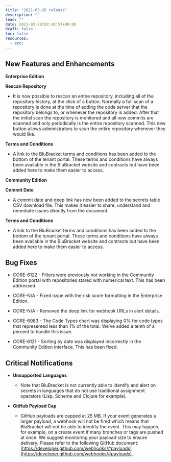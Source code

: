 ```yaml
---
title: "2021-03-26 release"
description: ""
lead: ""
date: 2021-03-26T02:48:57+00:00
draft: false
toc: false
resources:
  - src:
---
```


**New Features and Enhancements**
---------------------------------

**Enterprise Edition**

**Rescan Repository**

* It is now possible to rescan an entire repository, including all of the repository history, at the click of a button. Normally a full scan of a repository is done at the time of adding the code server that the repository belongs to, or whenever the repository is added. After that the initial scan the repository is monitored and all new commits are scanned and only periodically is the entire repository scanned. This new button allows administrators to scan the entire repository whenever they would like.

**Terms and Conditions**

* A link to the BluBracket terms and conditions has been added to the bottom of the tenant portal. These terms and conditions have always been available in the BluBracket website and contracts but have been added here to make them easier to access.

**Community Edition**

**Commit Date**

* A commit date and deep link has now been added to the secrets table CSV download file. This makes it easier to share, understand and remediate issues directly from the document.

**Terms and Conditions**

* A link to the BluBracket terms and conditions has been added to the bottom of the tenant portal. These terms and conditions have always been available in the BluBracket website and contracts but have been added here to make them easier to access.

**Bug Fixes**
-------------

* CORE-6122 - Filters were previously not working in the Community Edition portal with repositories stared with numerical text. This has been addressed.

* CORE-N/A - Fixed issue with the risk score formatting in the Enterprise Edition.

* CORE-N/A - Removed the deep link for webhook URLs in alert details.

* CORE-6083 - The Code Types chart was displaying 0% for code types that represented less than 1% of the total. We’ve added a tenth of a percent to handle this issue.

* CORE-6121 - Sorting by date was displayed incorrectly in the Community Edition interface. This has been fixed.

**Critical Notifications**
--------------------------

* **Unsupported Languages**

    * Note that BluBracket is not currently able to identify and alert on secrets in languages that do not use traditional assignment operators (Lisp, Scheme and Clojure for example).

* **GitHub Payload Cap**

    * GitHub payloads are capped at 25 MB. If your event generates a larger payload, a webhook will not be fired which means that BluBracket will not be able to identify the event. This may happen, for example, on a create event if many branches or tags are pushed at once. We suggest monitoring your payload size to ensure delivery. Please refer to the following GitHub document: [https://developer.github.com/webhooks/#payloads](https://developer.github.com/webhooks/#payloads).
